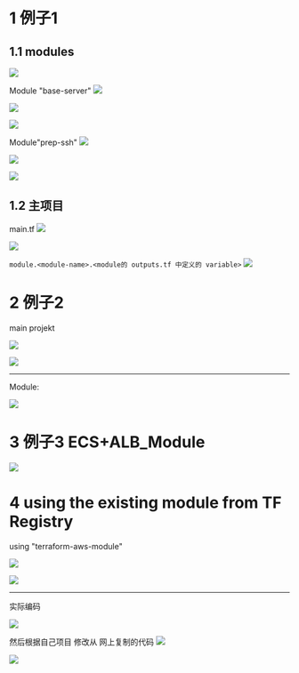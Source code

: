 
# 1 例子1 

## 1.1 modules 

![](image/Pasted%20image%2020231118142834.png)

 Module "base-server"
 ![](image/Pasted%20image%2020231118142918.png)

![](image/Pasted%20image%2020231118143057.png)

![](image/Pasted%20image%2020231118143024.png)

Module"prep-ssh"
![](image/Pasted%20image%2020231118142951.png)

![](image/Pasted%20image%2020231118143110.png)

![](image/Pasted%20image%2020231118143037.png)


## 1.2 主项目

main.tf
![](image/Pasted%20image%2020231118143147.png)


![](image/Pasted%20image%2020231118143246.png)


`module.<module-name>.<module的 outputs.tf 中定义的 variable>`
![](image/Pasted%20image%2020231118143320.png)


# 2 例子2

main projekt

![](image/Pasted%20image%2020231119160934.png)

![](image/Pasted%20image%2020231119161117.png)


----

Module: 

![](image/Pasted%20image%2020231119160946.png)


# 3 例子3 ECS+ALB_Module


![](image/Pasted%20image%2020231123125832.png)


# 4 using the existing module from TF Registry 

using "terraform-aws-module"


![](image/Pasted%20image%2020231203135147.png)


![](image/Pasted%20image%2020231203135410.png)

---
实际编码 

![](image/Pasted%20image%2020231203135204.png)

然后根据自己项目 修改从 网上复制的代码 
![](image/Pasted%20image%2020231203140730.png)

![](image/Pasted%20image%2020231203140756.png)






